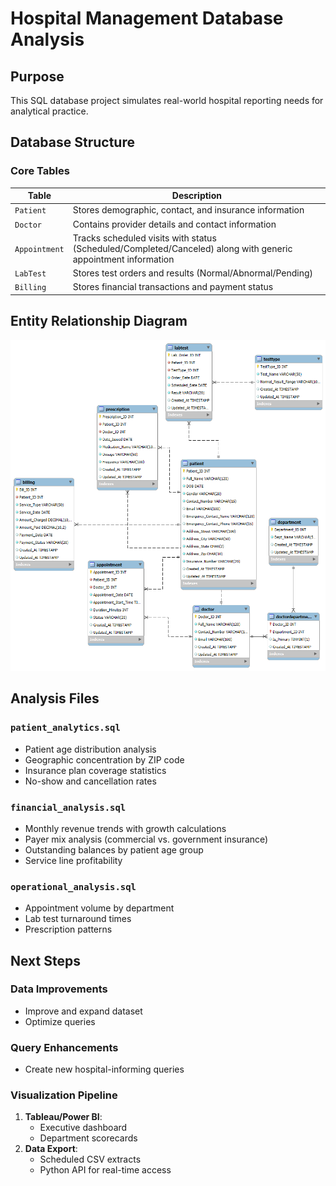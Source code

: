 # Hospital Management Database Analysis

## Purpose
This SQL database project simulates real-world hospital reporting needs for analytical practice.

## Database Structure
### Core Tables
| Table | Description |
|-------|-------------|
| `Patient` | Stores demographic, contact, and insurance information |
| `Doctor` | Contains provider details and contact information |
| `Appointment` | Tracks scheduled visits with status (Scheduled/Completed/Canceled) along with generic appointment information |
| `LabTest` | Stores test orders and results (Normal/Abnormal/Pending) |
| `Billing` | Stores financial transactions and payment status |

## Entity Relationship Diagram
![TO DO: Database Schema Diagram](assets/erd.png)  

## Analysis Files
### `patient_analytics.sql`
- Patient age distribution analysis
- Geographic concentration by ZIP code
- Insurance plan coverage statistics
- No-show and cancellation rates

### `financial_analysis.sql`
- Monthly revenue trends with growth calculations
- Payer mix analysis (commercial vs. government insurance)
- Outstanding balances by patient age group
- Service line profitability

### `operational_analysis.sql`
- Appointment volume by department
- Lab test turnaround times
- Prescription patterns


## Next Steps

### Data Improvements
- Improve and expand dataset
- Optimize queries

### Query Enhancements
- Create new hospital-informing queries

### Visualization Pipeline
1. **Tableau/Power BI**:
   - Executive dashboard
   - Department scorecards
2. **Data Export**:
   - Scheduled CSV extracts
   - Python API for real-time access
